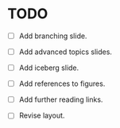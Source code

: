 # TODO

- [ ] Add branching slide.
- [ ] Add advanced topics slides.
- [ ] Add iceberg slide.
- [ ] Add references to figures.
- [ ] Add further reading links.
- [ ] Revise layout.

